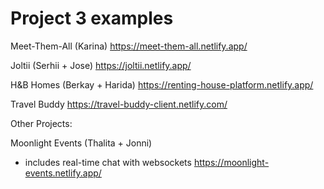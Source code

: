 
# Project 3 examples

Meet-Them-All (Karina)
https://meet-them-all.netlify.app/


Joltii (Serhii + Jose)
https://joltii.netlify.app/


H&B Homes (Berkay + Harida)
https://renting-house-platform.netlify.app/



Travel Buddy
https://travel-buddy-client.netlify.com/




Other Projects:


Moonlight Events (Thalita + Jonni)
- includes real-time chat with websockets
https://moonlight-events.netlify.app/




<!--

OLD PROJECTS ON HEROKU:


https://juniors4seniors.netlify.app/
https://learn-today-md.netlify.app/
https://plantpal1.herokuapp.com/

https://project-learning.netlify.app/
https://hospify.netlify.app/
https://vinevibe.herokuapp.com/

https://one-d-shop.herokuapp.com/
https://puppies-palace.netlify.app/
https://plato-planner.netlify.app/
https://ninja-coder.herokuapp.com/
https://memedia.netlify.app/
https://furniturrific.netlify.app/
https://app-tandem.netlify.app/
https://bucketeer.netlify.app/


-->